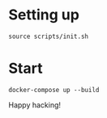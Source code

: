 # Setting up
```
source scripts/init.sh
```
# Start
```
docker-compose up --build
```
Happy hacking!